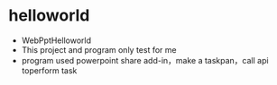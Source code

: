 # helloworld
* WebPptHelloworld
* This project and program only test for me
* program used powerpoint share add-in，make a taskpan，call  api toperform task
